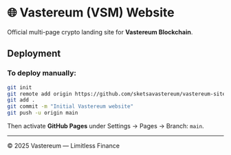 # 🌐 Vastereum (VSM) Website

Official multi-page crypto landing site for **Vastereum Blockchain**.

## Deployment

### To deploy manually:
```bash
git init
git remote add origin https://github.com/sketsavastereum/vastereum-site.git
git add .
git commit -m "Initial Vastereum website"
git push -u origin main
```

Then activate **GitHub Pages** under Settings → Pages → Branch: `main`.

---
© 2025 Vastereum — Limitless Finance
